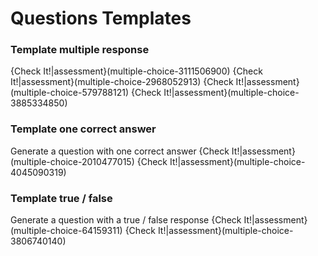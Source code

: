 # Questions Templates

### Template multiple response
{Check It!|assessment}(multiple-choice-3111506900)
{Check It!|assessment}(multiple-choice-2968052913)
{Check It!|assessment}(multiple-choice-579788121)
{Check It!|assessment}(multiple-choice-3885334850)


### Template one correct answer
Generate a question with one correct answer
{Check It!|assessment}(multiple-choice-2010477015)
{Check It!|assessment}(multiple-choice-4045090319)


### Template true / false
Generate a question with a true / false response
{Check It!|assessment}(multiple-choice-64159311)
{Check It!|assessment}(multiple-choice-3806740140)



